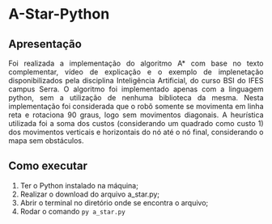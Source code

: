 # A-Star-Python

## Apresentação

<p align="justify">Foi realizada a implementação do algoritmo A* com base no texto complementar, vídeo de explicação e o exemplo de implenetação disponibilizados pela disciplina Inteligência Artificial, do curso BSI do IFES campus Serra. O algoritmo foi implementado apenas com a linguagem python, sem a utilização de nenhuma biblioteca da mesma. Nesta implementação foi considerada que o robô somente se movimenta em linha reta e rotaciona 90 graus, logo sem movimentos diagonais. A heurística utilizada foi a soma dos custos (considerando um quadrado como custo 1) dos movimentos verticais e horizontais do nó até o nó final, considerando o mapa sem obstáculos.</p>

## Como executar

1. Ter o Python instalado na máquina;
2. Realizar o download do arquivo a_star.py;
3. Abrir o terminal no diretório onde se encontra o arquivo;
4. Rodar o comando <code>py a_star.py</code>
